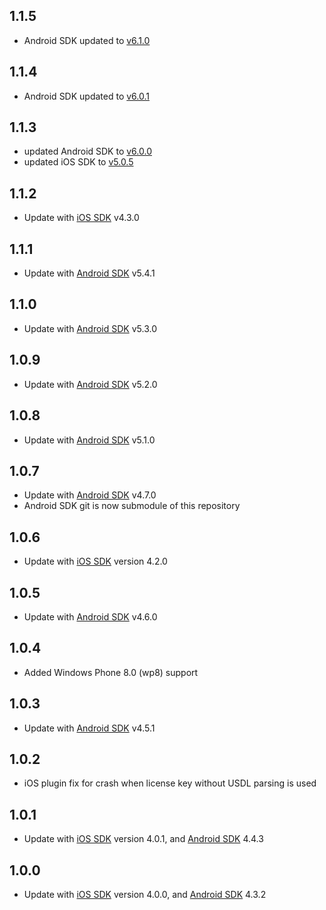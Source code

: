 ## 1.1.5
- Android SDK updated to [v6.1.0](https://github.com/PDF417/pdf417-android/releases/tag/v6.1.0)

## 1.1.4
- Android SDK updated to [v6.0.1](https://github.com/PDF417/pdf417-android/releases/tag/v6.0.1)

## 1.1.3
- updated Android SDK to [v6.0.0](https://github.com/PDF417/pdf417-android/releases/tag/v6.0.0)
- updated iOS SDK to [v5.0.5](https://github.com/PDF417/pdf417-ios/releases/tag/v5.0.5)

## 1.1.2
- Update with [iOS SDK](https://github.com/PDF417/pdf417-ios/releases/tag/v4.3.0) v4.3.0

## 1.1.1
- Update with [Android SDK](https://github.com/PDF417/pdf417-android) v5.4.1

## 1.1.0
- Update with [Android SDK](https://github.com/PDF417/pdf417-android) v5.3.0

## 1.0.9
- Update with [Android SDK](https://github.com/PDF417/pdf417-android) v5.2.0

## 1.0.8
- Update with [Android SDK](https://github.com/PDF417/pdf417-android) v5.1.0

## 1.0.7
- Update with [Android SDK](https://github.com/PDF417/pdf417-android) v4.7.0
- Android SDK git is now submodule of this repository

## 1.0.6
- Update with [iOS SDK](https://github.com/PDF417/pdf417-ios) version 4.2.0

## 1.0.5
- Update with [Android SDK](https://github.com/PDF417/pdf417-android) v4.6.0

## 1.0.4
- Added Windows Phone 8.0 (wp8) support 

## 1.0.3
- Update with [Android SDK](https://github.com/PDF417/pdf417-android) v4.5.1

## 1.0.2
- iOS plugin fix for crash when license key without USDL parsing is used

## 1.0.1

- Update with [iOS SDK](https://github.com/PDF417/pdf417-ios) version 4.0.1, and [Android SDK](https://github.com/PDF417/pdf417-android) 4.4.3

## 1.0.0

- Update with [iOS SDK](https://github.com/PDF417/pdf417-ios) version 4.0.0, and [Android SDK](https://github.com/PDF417/pdf417-android) 4.3.2
